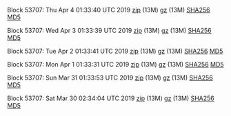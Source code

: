 Block 53707: Thu Apr  4 01:33:40 UTC 2019 [zip](https://files.01coin.io/testnet/2019-04-04/bootstrap.dat.zip) (13M) [gz](https://files.01coin.io/testnet/2019-04-04/bootstrap.dat.tar.gz) (13M) [SHA256](https://files.01coin.io/testnet/2019-04-04/sha256.txt) [MD5](https://files.01coin.io/testnet/2019-04-04/md5.txt)

Block 53707: Wed Apr  3 01:33:39 UTC 2019 [zip](https://files.01coin.io/testnet/2019-04-03/bootstrap.dat.zip) (13M) [gz](https://files.01coin.io/testnet/2019-04-03/bootstrap.dat.tar.gz) (13M) [SHA256](https://files.01coin.io/testnet/2019-04-03/sha256.txt) [MD5](https://files.01coin.io/testnet/2019-04-03/md5.txt)

Block 53707: Tue Apr  2 01:33:41 UTC 2019 [zip](https://files.01coin.io/testnet/2019-04-02/bootstrap.dat.zip) (13M) [gz](https://files.01coin.io/testnet/2019-04-02/bootstrap.dat.tar.gz) (13M) [SHA256](https://files.01coin.io/testnet/2019-04-02/sha256.txt) [MD5](https://files.01coin.io/testnet/2019-04-02/md5.txt)

Block 53707: Mon Apr  1 01:33:31 UTC 2019 [zip](https://files.01coin.io/testnet/2019-04-01/bootstrap.dat.zip) (13M) [gz](https://files.01coin.io/testnet/2019-04-01/bootstrap.dat.tar.gz) (13M) [SHA256](https://files.01coin.io/testnet/2019-04-01/sha256.txt) [MD5](https://files.01coin.io/testnet/2019-04-01/md5.txt)

Block 53707: Sun Mar 31 01:33:53 UTC 2019 [zip](https://files.01coin.io/testnet/2019-03-31/bootstrap.dat.zip) (13M) [gz](https://files.01coin.io/testnet/2019-03-31/bootstrap.dat.tar.gz) (13M) [SHA256](https://files.01coin.io/testnet/2019-03-31/sha256.txt) [MD5](https://files.01coin.io/testnet/2019-03-31/md5.txt)

Block 53707: Sat Mar 30 02:34:04 UTC 2019 [zip](https://files.01coin.io/testnet/2019-03-30/bootstrap.dat.zip) (13M) [gz](https://files.01coin.io/testnet/2019-03-30/bootstrap.dat.tar.gz) (13M) [SHA256](https://files.01coin.io/testnet/2019-03-30/sha256.txt) [MD5](https://files.01coin.io/testnet/2019-03-30/md5.txt)
